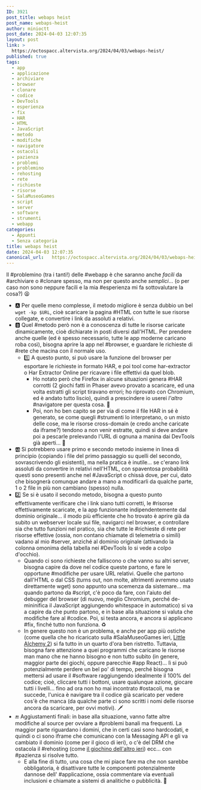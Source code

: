 ```yaml
---
ID: 3921
post_title: webaps heist
post_name: webaps-heist
author: minioctt
post_date: 2024-04-03 12:07:35
layout: post
link: >
  https://octospacc.altervista.org/2024/04/03/webaps-heist/
published: true
tags:
  - app
  - applicazione
  - archiviare
  - browser
  - clonare
  - codice
  - DevTools
  - esperienza
  - fix
  - HAR
  - HTML
  - JavaScript
  - metodo
  - modifiche
  - navigatore
  - ostacoli
  - pazienza
  - problemi
  - problemino
  - rehosting
  - rete
  - richieste
  - risorse
  - SalaMuseoGames
  - script
  - server
  - software
  - strumenti
  - webapp
categories:
  - Appunti
  - Senza categoria
title: webaps heist
date: 2024-04-03 12:07:35
canonical_url:   https://octospacc.altervista.org/2024/04/03/webaps-heist/
---
```

<!-- wp:paragraph -->
<p>Il #problemino (tra i tanti!) delle #webapp è che saranno anche <em>facili</em> da #archiviare o #clonare spesso, ma non per questo anche <em>semplici</em>... (o per caso non sono neppure facili e la mia #esperienza mi fa sottovalutare la cosa?) 😫</p>
<!-- /wp:paragraph -->

<!-- wp:list -->
<ul><!-- wp:list-item -->
<li>🅰️ Per quelle meno complesse, il metodo migliore è senza dubbio un bel <code>wget -kp $URL</code>, cioè scaricare la pagina #HTML con tutte le sue risorse collegate, e convertire i link da assoluti a relativi.</li>
<!-- /wp:list-item -->

<!-- wp:list-item -->
<li>🅱️ Quel #metodo però non è a conoscenza di tutte le risorse caricate dinamicamente, cioè dichiarate in posti diversi dall'HTML. Per prendere anche quelle (ed è spesso necessario, tutte le app moderne caricano roba così), bisogna aprire la app nel #browser, e guardare le richieste di #rete che macina con il normale uso.<!-- wp:list -->
<ul><!-- wp:list-item -->
<li>1️⃣ A questo punto, si può usare la funzione del browser per esportare le richieste in formato HAR, e poi tool come har-extractor o Har Extractor Online per ricavare i file effettivi da quel blob.<!-- wp:list -->
<ul><!-- wp:list-item -->
<li>Ho notato però che Firefox in alcune situazioni genera #HAR corrotti (2 giochi fatti in Phaser avevo provato a scaricare, ed una volta estratti gli script tiravano errori; ho riprovato con Chromium, ed è andato tutto liscio), quindi a prescindere io userei <em>l'altro</em> #navigatore per questa cosa. 🥴</li>
<!-- /wp:list-item -->

<!-- wp:list-item -->
<li>Poi, non ho ben capito se per via di come il file HAR in sé è generato, se come quegli #strumenti lo interpretano, o un misto delle cose, ma le risorse cross-domain (e credo anche caricate da iframe?) tendono a non venir estratte, quindi si deve andare poi a pescarle prelevando l'URL di ognuna a manina dai DevTools già aperti... 🤧</li>
<!-- /wp:list-item --></ul>
<!-- /wp:list --></li>
<!-- /wp:list-item --></ul>
<!-- /wp:list --></li>
<!-- /wp:list-item -->

<!-- wp:list-item -->
<li>🆎 Si potrebbero usare primo e secondo metodo insieme in linea di principio (copiando i file del primo passaggio su quelli del secondo, sovrascrivendo gli esistenti), ma nella pratica è inutile... se c'erano link assoluti da convertire in relativi nell'HTML, con spaventosa probabilità questi sono presenti anche nel #JavaScript o chissà dove, per cui, dato che bisognerà comunque andare a mano a modificarli da qualche parte, 1 o 2 file in più non cambiano (spesso) nulla.</li>
<!-- /wp:list-item -->

<!-- wp:list-item -->
<li>2️⃣ Se si è usato il secondo metodo, bisogna a questo punto effettivamente verificare che i link siano tutti corretti, le #risorse effettivamente scaricate, e la app funzionante indipendentemente dal dominio originale... il modo più efficiente che ho trovato è aprire già da subito un webserver locale sui file, navigarci nel browser, e controllare sia che tutto funzioni nel pratico, sia che tutte le #richieste di rete per risorse effettive (ossia, non contano chiamate di telemetria o simili) vadano al mio #server, anziché al dominio originale (attivando la colonna omonima della tabella nei #DevTools lo si vede a colpo d'occhio).<!-- wp:list -->
<ul><!-- wp:list-item -->
<li>Quando ci sono richieste che falliscono o che vanno su altri server, bisogna capire da dove nel codice queste partono, e fare le opportune #modifiche per usare URL relativi. Quelle che partono dall'HTML o dal CSS (turns out, non molte, altrimenti avremmo usato direttamente wget) sono appunto una scemenza da sistemare... ma quando partono da #script, c'è poco da fare, con l'aiuto del debugger del browser (di nuovo, meglio Chromium, perché de-mininifica il JavaScript aggiungendo whitespace in automatico) si va a capire da che punto partono, e in base alla situazione si valuta che modifiche fare al #codice. Poi, si testa ancora, e ancora si applicano #fix, finché tutto non funziona. ♻️</li>
<!-- /wp:list-item -->

<!-- wp:list-item -->
<li>In genere questo non è un problema, e anche per app più ostiche (come quella che ho ricaricato sulla #SalaMuseoGames ieri, <a href="https://gamingshitposting.github.io/SalaMuseoGames/2024/04/02/little-alchemy-2/">Little Alchemy 2</a>) si fa tutto in un quarto d'ora ben ristretto. Tuttavia, bisogna fare attenzione a quei programmi che caricano le risorse man mano che ne hanno bisogno e non tutto subito (in genere, maggior parte dei giochi, oppure parecchie #app React)... lì si può potenzialmente perdere un bel po' di tempo, perché bisogna mettersi ad usare il #software raggiungendo idealmente il 100% del codice; cioè, cliccare tutti i bottoni, usare qualunque azione, giocare tutti i livelli... fino ad ora non ho mai incontrato #ostacoli, ma se succede, l'unica è navigare tra il codice già scaricato per vedere cos'è che manca (da qualche parte ci sono scritti i nomi delle risorse ancora da scaricare, per ovvi motivi). 🗡️</li>
<!-- /wp:list-item --></ul>
<!-- /wp:list --></li>
<!-- /wp:list-item -->

<!-- wp:list-item -->
<li>🔚 Aggiustamenti finali: in base alla situazione, vanno fatte altre modifiche al source per ovviare a #problemi banali ma frequenti. La maggior parte riguardano i domini, che in certi casi sono hardcodati, e quindi o ci sono iframe che comunicano con la Messaging API e gli va cambiato il dominio (come per il gioco di ieri), o c'è del DRM che ostacola il #rehosting (come <a href="https://octospacc.altervista.org/2024/04/02/geometrico-nel-brauser/">il giochino dell'altro ieri</a>) ecc... con #pazienza si risolve tutto.<!-- wp:list -->
<ul><!-- wp:list-item -->
<li>E alla fine di tutto, una cosa che mi piace fare ma che non sarebbe obbligatoria, è disattivare tutte le componenti potenzialmente dannose dell' #applicazione, ossia commentare via eventuali inclusioni e chiamate a sistemi di analitiche o pubblicità. 🚯</li>
<!-- /wp:list-item --></ul>
<!-- /wp:list --></li>
<!-- /wp:list-item --></ul>
<!-- /wp:list -->